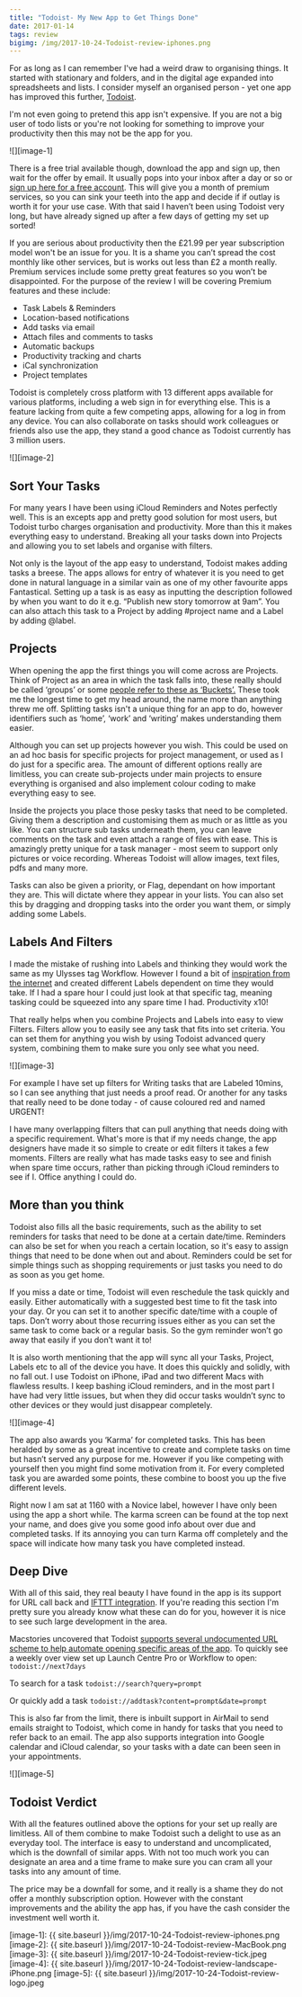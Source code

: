 ```yaml
---
title: "Todoist- My New App to Get Things Done"
date: 2017-01-14
tags: review
bigimg: /img/2017-10-24-Todoist-review-iphones.png
---
```

For as long as I can remember I've had a weird draw to organising things. It started with stationary and folders, and in the digital age expanded into spreadsheets and lists. I consider myself an organised person - yet one app has improved this further, [Todoist](https://itunes.apple.com/gb/app/todoist-organize-your-life/id572688855?mt=8&at=1000ltj4).

I'm not even going to pretend this app isn't expensive. If you are not a big user of todo lists or you're not looking for something to improve your productivity then this may not be the app for you.

![][image-1]

There is a free trial available though, download the app and sign up, then wait for the offer by email. It usually pops into your inbox after a day or so or [sign up here for a free account][1]. This will give you a month of premium services, so you can sink your teeth into the app and decide if if outlay is worth it for your use case. With that said I haven’t been using Todoist very long, but have already signed up after a few days of getting my set up sorted!

If you are serious about productivity then the £21.99 per year subscription model won't be an issue for you. It is a shame you can’t spread the cost monthly like other services, but is works out less than £2 a month really. Premium services include some pretty great features so you won’t be disappointed. For the purpose of the review I will be covering Premium features and these include:
* Task Labels & Reminders
* Location-based notifications
* Add tasks via email
* Attach files and comments to tasks
* Automatic backups
* Productivity tracking and charts
* iCal synchronization
* Project templates

Todoist is completely cross platform with 13 different apps available for various platforms, including a web sign in for everything else. This is a feature lacking from quite a few competing apps, allowing for a log in from any device. You can also collaborate on tasks should work colleagues or friends also use the app, they stand a good chance as Todoist currently has 3 million users.

![][image-2]

## Sort Your Tasks
For many years I have been using iCloud Reminders and Notes perfectly well. This is an excepts app and pretty good solution for most users, but Todoist turbo charges organisation and productivity. More than this it makes everything easy to understand. Breaking all your tasks down into Projects and allowing you to set labels and organise with filters.

Not only is the layout of the app easy to understand, Todoist makes adding tasks a breese. The apps allows for entry of whatever it is you need to get done in natural language in a similar vain as one of my other favourite apps Fantastical. Setting up a task is as easy as inputting the description followed by when you want to do it e.g. “Publish new story tomorrow at 9am”. You can also attach this task to a Project by adding #project name and a Label by adding @label.
## Projects
When opening the app the first things you will come across are Projects. Think of Project as an area in which the task falls into, these really should be called ‘groups’ or some [people refer to these as ‘Buckets’.][2] These took me the longest time to get my head around, the name more than anything threw me off. Splitting tasks isn't a unique thing for an app to do, however identifiers such as ‘home’, ‘work’ and ‘writing’ makes understanding them easier.

Although you can set up projects however you wish. This could be used on an ad hoc basis for specific projects for project management, or used as I do just for a specific area. The amount of different options really are limitless, you can create sub-projects under main projects to ensure everything is organised and also implement colour coding to make everything easy to see.

Inside the projects you place those pesky tasks that need to be completed. Giving them a description and customising them as much or as little as you like. You can structure sub tasks underneath them, you can leave comments on the task and even attach a range of files with ease. This is amazingly pretty unique for a task manager - most seem to support only pictures or voice recording. Whereas Todoist will allow images, text files, pdfs and many more.

Tasks can also be given a priority, or Flag, dependant on how important they are. This will dictate where they appear in your lists. You can also set this by dragging and dropping tasks into the order you want them, or simply adding some Labels.
## Labels And Filters
I made the mistake of rushing into Labels and thinking they would work the same as my Ulysses tag Workflow. However I found a bit of [inspiration from the internet][3] and created different Labels dependent on time they would take. If I had a spare hour I could just look at that specific tag, meaning tasking could be squeezed into any spare time I had. Productivity x10!

That really helps when you combine Projects and Labels into easy to view Filters. Filters allow you to easily see any task that fits into set criteria. You can set them for anything you wish by using Todoist advanced query system, combining them to make sure you only see what you need.

![][image-3]

For example I have set up filters for Writing tasks that are Labeled 10mins, so I can see anything that just needs a proof read. Or another for any tasks that really need to be done today - of cause coloured red and named URGENT!

I have many overlapping filters that can pull anything that needs doing with a specific requirement. What's more is that if my needs change, the app designers have made it so simple to create or edit filters it takes a few moments. Filters are really what has made tasks easy to see and finish when spare time occurs, rather than picking through iCloud reminders to see if I. Office anything I could do.
## More than you think
Todoist also fills all the basic requirements, such as the ability to set reminders for tasks that need to be done at a certain date/time. Reminders can also be set for when you reach a certain location, so it's easy to assign things that need to be done when out and about. Reminders could be set for simple things such as shopping requirements or just tasks you need to do as soon as you get home.

If you miss a date or time, Todoist will even reschedule the task quickly and easily. Either automatically with a suggested best time to fit the task into your day. Or you can set it to another specific date/time with a couple of taps. Don’t worry about those recurring issues either as you can set the same task to come back or a regular basis. So the gym reminder won’t go away that easily if you don’t want it to!

It is also worth mentioning that the app will sync all your Tasks, Project, Labels etc to all of the device you have. It does this quickly and solidly, with no fall out. I use Todoist on iPhone, iPad and two different Macs with flawless results. I keep bashing iCloud reminders, and in the most part I have had very little issues, but when they did occur tasks wouldn’t sync to other devices or they would just disappear completely.

![][image-4]

The app also awards you ‘Karma’ for completed tasks. This has been heralded by some as a great incentive to create and complete tasks on time but hasn’t served any purpose for me. However if you like competing with yourself then you might find some motivation from it. For every completed task you are awarded some points, these combine to boost you up the five different levels.

Right now I am sat at 1160 with a Novice label, however I have only been using the app a short while. The karma screen can be found at the top next your name, and does give you some good info about over due and completed tasks. If its annoying you can turn Karma off completely and the space will indicate how many task you have completed instead.  
## Deep Dive
With all of this said, they real beauty I have found in the app is its support for URL call back and [IFTTT integration][4]. If you're reading this section I'm pretty sure you already know what these can do for you, however it is nice to see such large development in the area.

Macstories uncovered that Todoist [supports several undocumented URL scheme to help automate opening specific areas of the app][5]. To quickly see a weekly over view set up Launch Centre Pro or Workflow to open:
`todoist://next7days`

To search for a task
`todoist://search?query=prompt`

Or quickly add a task
`todoist://addtask?content=prompt&date=prompt`

This is also far from the limit, there is inbuilt support in AirMail to send emails straight to Todoist, which come in handy for tasks that you need to refer back to an email. The app also supports integration into Google calendar and iCloud calendar, so your tasks with a date can been seen in your appointments.

![][image-5]

## Todoist Verdict
With all the features outlined above the options for your set up really are limitless. All of them combine to make Todoist such a delight to use as an everyday tool. The interface is easy to understand and uncomplicated, which is the downfall of similar apps. With not too much work you can designate an area and a time frame to make sure you can cram all your tasks into any amount of time.

The price may be a downfall for some, and it really is a shame they do not offer a monthly subscription option. However with the constant improvements and the ability the app has, if you have the cash consider the investment well worth it.

[1]:	http://t.co/IBHEnSmirD
[2]:	https://medium.com/by-vernon/this-is-how-i-set-up-todoist-and-actually-gtd-3867e5e887a8#.eg67ygm5b
[3]:	https://www.linkedin.com/pulse/10-ways-i-use-todoist-getting-things-done-gtd-brad-bush
[4]:	https://ifttt.com/todoist
[5]:	https://www.macstories.net/stories/why-i-left-icloud-reminders-for-todoist/

[image-1]:	{{ site.baseurl }}/img/2017-10-24-Todoist-review-iphones.png
[image-2]:	{{ site.baseurl }}/img/2017-10-24-Todoist-review-MacBook.png
[image-3]:	{{ site.baseurl }}/img/2017-10-24-Todoist-review-tick.jpeg
[image-4]:	{{ site.baseurl }}/img/2017-10-24-Todoist-review-landscape-iPhone.png
[image-5]:	{{ site.baseurl }}/img/2017-10-24-Todoist-review-logo.jpeg

